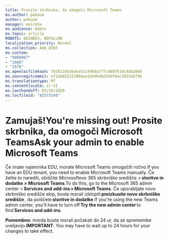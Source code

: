 ```yaml
---
title: Prosite skrbnika, da omogoči Microsoft Teams
ms.author: pebaum
author: pebaum
manager: mnirkhe
ms.audience: Admin
ms.topic: article
ROBOTS: NOINDEX, NOFOLLOW
localization_priority: Normal
ms.collection: Adm_O365
ms.custom:
- "9000067"
- "2660"
- "1576"
ms.openlocfilehash: 7b561101ebdea51c5968a777c488f61dc4dd206b
ms.sourcegitcommit: ef2abd2221398dea14e9bdbd19bf6ac3823a5f9b
ms.translationtype: MT
ms.contentlocale: sl-SI
ms.lasthandoff: 03/10/2020
ms.locfileid: "42573148"
---
```

# <a name="youre-missing-out-ask-your-admin-to-enable-microsoft-teams"></a><span data-ttu-id="1ec2a-102">Zamujaš!</span><span class="sxs-lookup"><span data-stu-id="1ec2a-102">You're missing out!</span></span> <span data-ttu-id="1ec2a-103">Prosite skrbnika, da omogoči Microsoft Teams</span><span class="sxs-lookup"><span data-stu-id="1ec2a-103">Ask your admin to enable Microsoft Teams</span></span>

<span data-ttu-id="1ec2a-104">Če imate najemnika EDU, morate Microsoft Teams omogočiti ročno.</span><span class="sxs-lookup"><span data-stu-id="1ec2a-104">If you have an EDU tenant, you need to enable Microsoft Teams manually.</span></span> <span data-ttu-id="1ec2a-105">Če želite to narediti, obiščite Microsoftovo 365 skrbniško središče > **storitve in dodatke > Microsoft Teams**.</span><span class="sxs-lookup"><span data-stu-id="1ec2a-105">To do this, go to the Microsoft 365 admin center > **Services and add-ins > Microsoft Teams**.</span></span> <span data-ttu-id="1ec2a-106">Če uporabljate novo skrbniško središče ekip, boste morali izklopiti **preizkusite novo skrbniško središče** , da poiščete **storitve in dodatke**.</span><span class="sxs-lookup"><span data-stu-id="1ec2a-106">If you're using the new Teams admin center, you'll have to turn off **Try the new admin center** to find **Services and add-ins**.</span></span> 

<span data-ttu-id="1ec2a-107">**Pomembno**: morda boste morali počakati do 24 ur, da se spremembe uveljavijo.</span><span class="sxs-lookup"><span data-stu-id="1ec2a-107">**IMPORTANT**: You may have to wait up to 24 hours for your changes to take effect.</span></span>